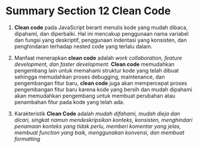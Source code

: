 # Summary Section 12 Clean Code

1. **Clean code** pada JavaScript berarti menulis kode yang mudah dibaca, dipahami, dan diperbaiki. Hal ini mencakup penggunaan nama variabel dan fungsi yang deskriptif, penggunaan indentasi yang konsisten, dan penghindaran terhadap nested code yang terlalu dalam.

2. Manfaat menerapkan **clean code** adalah *work collaboration, feature development, dan faster development*. **Clean code** memudahkan pengembang lain untuk memahami struktur kode yang telah dibuat sehingga memudahkan proses debugging, maintenance, dan pengembangan fitur baru, **clean code** juga akan mempercepat proses pengembangan fitur baru karena kode yang bersih dan mudah dipahami akan memudahkan pengembang untuk membuat perubahan atau penambahan fitur pada kode yang telah ada.

3. Karakteristik **Clean Code** adalah *mudah difahami, mudah dieja dan dicari, singkat namun mendeskripsikan konteks, konsisten, menghindari penamaan konteks yang tidak perlu, memberi komentar yang jelas, membuat function yang baik, menggunakan konvensi, dan membuat formatting*